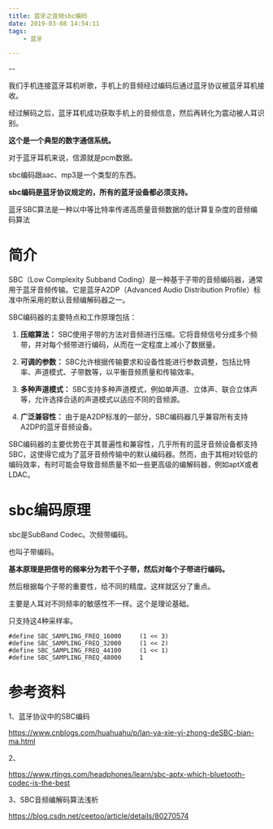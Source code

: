 ```yaml
---
title: 蓝牙之音频sbc编码
date: 2019-03-08 14:54:11
tags:
	- 蓝牙

---
```


--

我们手机连接蓝牙耳机听歌，手机上的音频经过编码后通过蓝牙协议被蓝牙耳机接收。

经过解码之后，蓝牙耳机成功获取手机上的音频信息，然后再转化为震动被人耳识别。

**这个是一个典型的数字通信系统。**

对于蓝牙耳机来说，信源就是pcm数据。

sbc编码跟aac、mp3是一个类型的东西。

**sbc编码是蓝牙协议规定的，所有的蓝牙设备都必须支持。**

蓝牙SBC算法是一种以中等比特率传递高质量音频数据的低计算复杂度的音频编码算法

# 简介

SBC（Low Complexity Subband Coding）是一种基于子带的音频编码器，通常用于蓝牙音频传输。它是蓝牙A2DP（Advanced Audio Distribution Profile）标准中所采用的默认音频编解码器之一。

SBC编码器的主要特点和工作原理包括：

1. **压缩算法：** SBC使用子带的方法对音频进行压缩。它将音频信号分成多个频带，并对每个频带进行编码，从而在一定程度上减小了数据量。

2. **可调的参数：** SBC允许根据传输要求和设备性能进行参数调整，包括比特率、声道模式、子带数等，以平衡音频质量和传输效率。

3. **多种声道模式：** SBC支持多种声道模式，例如单声道、立体声、联合立体声等，允许选择合适的声道模式以适应不同的音频源。

4. **广泛兼容性：** 由于是A2DP标准的一部分，SBC编码器几乎兼容所有支持A2DP的蓝牙音频设备。

SBC编码器的主要优势在于其普遍性和兼容性，几乎所有的蓝牙音频设备都支持SBC，这使得它成为了蓝牙音频传输中的默认编码器。然而，由于其相对较低的编码效率，有时可能会导致音频质量不如一些更高级的编解码器，例如aptX或者LDAC。



# sbc编码原理

sbc是SubBand Codec。次频带编码。

也叫子带编码。

**基本原理是把信号的频率分为若干个子带，然后对每个子带进行编码。**

然后根据每个子带的重要性，给不同的精度。这样就区分了重点。

主要是人耳对不同频率的敏感性不一样。这个是理论基础。



只支持这4种采样率。

```
#define SBC_SAMPLING_FREQ_16000		(1 << 3)
#define SBC_SAMPLING_FREQ_32000		(1 << 2)
#define SBC_SAMPLING_FREQ_44100		(1 << 1)
#define SBC_SAMPLING_FREQ_48000		1
```



# 参考资料

1、蓝牙协议中的SBC编码

https://www.cnblogs.com/huahuahu/p/lan-ya-xie-yi-zhong-deSBC-bian-ma.html

2、

https://www.rtings.com/headphones/learn/sbc-aptx-which-bluetooth-codec-is-the-best

3、SBC音频编解码算法浅析

https://blog.csdn.net/ceetoo/article/details/80270574